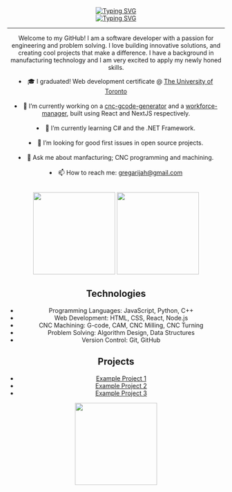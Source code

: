 <!DOCTYPE html>
<html>
<head>
  <meta charset="UTF-8">
</head>
<body>
  <header>
  <a href="https://git.io/typing-svg"><img src="https://readme-typing-svg.herokuapp.com?font=Arial&size=30&duration=1000&pause=11000&color=abd200&multiline=true&width=435&height=45&lines=Greg+Arijah" alt="Typing SVG" />
  <br>
  <img src="https://readme-typing-svg.herokuapp.com?font=Arial&duration=1000&pause=3000&color=aedf9c&multiline=false&width=435&height=30&lines=Software+Developer;Builder+of+pretty+kool+things;Toronto%2C+Canada" alt="Typing SVG" /></a>
  <hr>
  <p>
   Welcome to my GitHub! I am a software developer with a passion for engineering and problem solving. I love building innovative solutions, and creating cool projects that make a difference. I have a background in manufacturing technology and I am very excited to apply my newly honed skills.
   </p>
  <li> 🎓 I graduated! Web development certificate @ <a href="https://bootcamp.learn.utoronto.ca/coding/"> The University of Toronto</a> </li>
  <br/><li> 🔭 I’m currently working on a <a href="https://github.com/gregArijah/javatrol">cnc-gcode-generator</a> and a <a href="https://github.com/gregArijah/javatrol">workforce-manager</a>, built using React and NextJS respectively. </li>
 <br/><li>🌱 I’m currently learning C# and the .NET Framework. </li>
 <br/><li>🤔 I’m looking for good first issues in open source projects. </li>
 <br/><li>💬 Ask me about manfacturing; CNC programming and machining. </li>
 <br/><li>📫 How to reach me: <a href="mailto:gregarijah@gmail.com">gregarijah@gmail.com</a> </li>
 <br>
<p>
  <img src="https://github-readme-stats.vercel.app/api/?username=gregArijah&count_private=true&theme=merko&showicons=true" height="190"/>
  <img src="https://github-readme-stats.vercel.app/api/top-langs/?username=gregArijah&langs_count=4&theme=merko" height="190"/>
</p>

 
  
  <h2>Technologies</h2>
  <ul>
    <li>Programming Languages: JavaScript, Python, C++</li>
    <li>Web Development: HTML, CSS, React, Node.js</li>
    <li>CNC Machining: G-code, CAM, CNC Milling, CNC Turning</li>
    <li>Problem Solving: Algorithm Design, Data Structures</li>
    <li>Version Control: Git, GitHub</li>
  </ul>
  
  <h2>Projects</h2>
  <ul>
    <li><a href="https://github.com/example-project-1">Example Project 1</a></li>
    <li><a href="https://github.com/example-project-2">Example Project 2</a></li>
    <li><a href="https://github.com/example-project-3">Example Project 3</a></li>
  </ul>
  
  <img src="https://github-profile-summary-cards.vercel.app/api/cards/profile-details?username=gregArijah&theme=merko" height="190"/>
</body>
</html>
